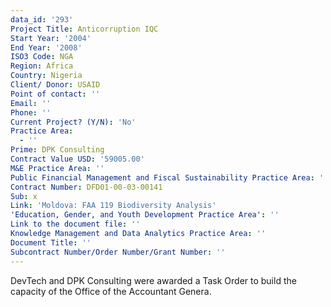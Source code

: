 ```yaml
---
data_id: '293'
Project Title: Anticorruption IQC
Start Year: '2004'
End Year: '2008'
ISO3 Code: NGA
Region: Africa
Country: Nigeria
Client/ Donor: USAID
Point of contact: ''
Email: ''
Phone: ''
Current Project? (Y/N): 'No'
Practice Area:
  - ''
Prime: DPK Consulting
Contract Value USD: '59005.00'
M&E Practice Area: ''
Public Financial Management and Fiscal Sustainability Practice Area: ''
Contract Number: DFD01-00-03-00141
Sub: x
Link: 'Moldova: FAA 119 Biodiversity Analysis'
'Education, Gender, and Youth Development Practice Area': ''
Link to the document file: ''
Knowledge Management and Data Analytics Practice Area: ''
Document Title: ''
Subcontract Number/Order Number/Grant Number: ''
---
```

DevTech and DPK Consulting were awarded a Task Order to build the capacity of the Office of the Accountant Genera.